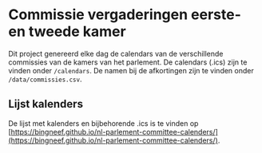 # Commissie vergaderingen eerste- en tweede kamer
Dit project genereerd elke dag de calendars van de verschillende commissies van de kamers van het parlement. De calendars (.ics) zijn te vinden onder `/calendars`. De namen bij de afkortingen zijn te vinden onder `/data/commissies.csv`.

## Lijst kalenders
De lijst met kalenders en bijbehorende .ics is te vinden op [https://bingneef.github.io/nl-parlement-committee-calenders/](https://bingneef.github.io/nl-parlement-committee-calenders/).